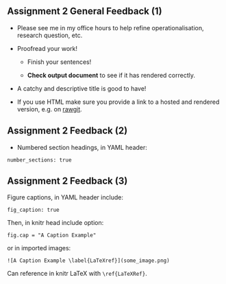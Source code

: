 ## Assignment 2 General Feedback (1)

- Please see me in my office hours to help refine operationalisation, research question, etc.

- Proofread your work!

    + Finish your sentences!

    + **Check output document** to see if it has rendered correctly.

- A catchy and descriptive title is good to have!

- If you use HTML make sure you provide a link to a hosted and rendered version, 
e.g. on [rawgit](https://rawgit.com/).

## Assignment 2 Feedback (2)

- Numbered section headings, in YAML header:

```
number_sections: true
```

## Assignment 2 Feedback (3)

Figure captions, in YAML header include: 

```
fig_caption: true
```

Then, in knitr head include option:

```
fig.cap = "A Caption Example"
```

or in imported images:

```
![A Caption Example \label{LaTeXref}](some_image.png)
```

Can reference in knitr LaTeX with `\ref{LaTeXRef}`.
